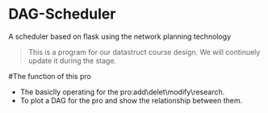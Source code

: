 # DAG-Scheduler
A scheduler based on flask using the network planning technology

>This is a program for our datastruct course design.
>We will continuely update it during the stage.

#The function of this pro
* The basiclly operating for the pro:add\delet\modify\research.
* To plot a DAG for the pro and show the relationship between them.
